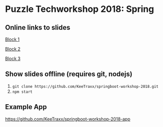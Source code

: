 # Puzzle Techworkshop 2018: Spring

## Online links to slides

[Block 1](https://keetraxx.github.io/springboot-workshop-2018/block_1.md)

[Block 2](https://keetraxx.github.io/springboot-workshop-2018/block_2.md)

[Block 3](https://keetraxx.github.io/springboot-workshop-2018/block_3.md)

## Show slides offline (requires git, nodejs)

1. `git clone https://github.com/KeeTraxx/springboot-workshop-2018.git`
2. `npm start`

## Example App

https://github.com/KeeTraxx/springboot-workshop-2018-app